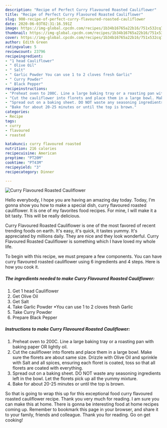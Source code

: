 ```yaml
---
description: "Recipe of Perfect Curry Flavoured Roasted Cauliflower"
title: "Recipe of Perfect Curry Flavoured Roasted Cauliflower"
slug: 900-recipe-of-perfect-curry-flavoured-roasted-cauliflower
date: 2020-06-03T02:31:16.591Z
image: https://img-global.cpcdn.com/recipes/1b34b16765a22b16/751x532cq70/curry-flavoured-roasted-cauliflower-recipe-main-photo.jpg
thumbnail: https://img-global.cpcdn.com/recipes/1b34b16765a22b16/751x532cq70/curry-flavoured-roasted-cauliflower-recipe-main-photo.jpg
cover: https://img-global.cpcdn.com/recipes/1b34b16765a22b16/751x532cq70/curry-flavoured-roasted-cauliflower-recipe-main-photo.jpg
author: Edith Green
ratingvalue: 5
reviewcount: 23796
recipeingredient:
- "1 head Cauliflower"
- " Olive Oil"
- " Salt"
- " Garlic Powder You can use 1 to 2 cloves fresh Garlic"
- " Curry Powder"
- " Black Pepper"
recipeinstructions:
- "Preheat oven to 200C. Line a large baking tray or a roasting pan with baking paper OR lightly oil."
- "Cut the cauliflower into florets and place them in a large bowl. Make sure the florets are about same size. Drizzle with Olive Oil and sprinkle with Salt and all spices, ensuring each floret is coated, toss so that all florets are coated with everything."
- "Spread out on a baking sheet. DO NOT waste any seasoning ingredients left in the bowl. Let the florets pick up all the yummy mixture."
- "Bake for about 20-25 minutes or until the top is brown."
categories:
- Recipe
tags:
- curry
- flavoured
- roasted

katakunci: curry flavoured roasted 
nutrition: 216 calories
recipecuisine: American
preptime: "PT20M"
cooktime: "PT43M"
recipeyield: "3"
recipecategory: Dinner

---
```



![Curry Flavoured Roasted Cauliflower](https://img-global.cpcdn.com/recipes/1b34b16765a22b16/751x532cq70/curry-flavoured-roasted-cauliflower-recipe-main-photo.jpg)

Hello everybody, I hope you are having an amazing day today. Today, I'm gonna show you how to make a special dish, curry flavoured roasted cauliflower. It is one of my favorites food recipes. For mine, I will make it a bit tasty. This will be really delicious.

Curry Flavoured Roasted Cauliflower is one of the most favored of recent trending foods on earth. It's easy, it's quick, it tastes yummy. It's appreciated by millions daily. They are nice and they look wonderful. Curry Flavoured Roasted Cauliflower is something which I have loved my whole life.




To begin with this recipe, we must prepare a few components. You can have curry flavoured roasted cauliflower using 6 ingredients and 4 steps. Here is how you cook it.

<!--inarticleads1-->

##### The ingredients needed to make Curry Flavoured Roasted Cauliflower:

1. Get 1 head Cauliflower
1. Get  Olive Oil
1. Get  Salt
1. Take  Garlic Powder *You can use 1 to 2 cloves fresh Garlic
1. Take  Curry Powder
1. Prepare  Black Pepper




<!--inarticleads2-->

##### Instructions to make Curry Flavoured Roasted Cauliflower:

1. Preheat oven to 200C. Line a large baking tray or a roasting pan with baking paper OR lightly oil.
1. Cut the cauliflower into florets and place them in a large bowl. Make sure the florets are about same size. Drizzle with Olive Oil and sprinkle with Salt and all spices, ensuring each floret is coated, toss so that all florets are coated with everything.
1. Spread out on a baking sheet. DO NOT waste any seasoning ingredients left in the bowl. Let the florets pick up all the yummy mixture.
1. Bake for about 20-25 minutes or until the top is brown.




So that is going to wrap this up for this exceptional food curry flavoured roasted cauliflower recipe. Thank you very much for reading. I am sure you can make this at home. There is gonna be interesting food at home recipes coming up. Remember to bookmark this page in your browser, and share it to your family, friends and colleague. Thank you for reading. Go on get cooking!

